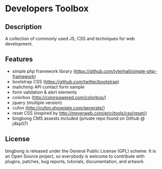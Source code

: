 Developers Toolbox
=============================

Description
-----------

A collection of commonly used JS, CSS and techniques for web development.

Features
--------

* simple php framework library (https://github.com/tylerhall/simple-php-framework)
* bootstrap CSS (https://github.com/twitter/bootstrap)
* mailchimp API contact form sample
* form validation & alert elements
* colorbox (http://colorpowered.com/colorbox/)
* jquery (multiple version)
* cufon (http://cufon.shoqolate.com/generate/)
* reset CSS (inspired by http://meyerweb.com/eric/tools/css/reset/)
* bingbong CMS assests included (private repo found on Github @ j4kp07)

License
-------

bingbong is released under the General Public License (GPL) scheme. It is an Open Source project, so everybody is welcome to contribute with plugins, patches, bug reports, tutorials, documentation, and artwork.
